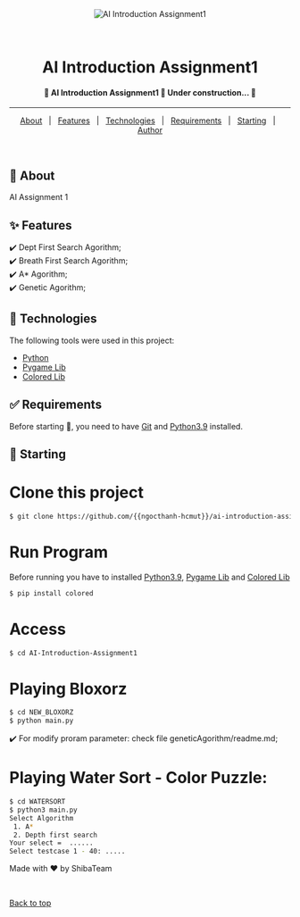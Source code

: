 ﻿<div align="center" id="top"> 
  <img src="./.github/app.gif" alt="AI Introduction Assignment1" />

  &#xa0;

  <!-- <a href="https://aiintroductionassignment1.netlify.app">Demo</a> -->
</div>

<h1 align="center">AI Introduction Assignment1</h1>

<p align="center">

  <!-- <img alt="Github top language" src="https://img.shields.io/github/languages/top/{{ngocthanh-hcmut}}/ai-introduction-assignment1?color=56BEB8">

  <img alt="Github language count" src="https://img.shields.io/github/languages/count/{{ngocthanh-hcmut}}/ai-introduction-assignment1?color=56BEB8">

  <img alt="Repository size" src="https://img.shields.io/github/repo-size/{{ngocthanh-hcmut}}/ai-introduction-assignment1?color=56BEB8">

  <img alt="License" src="https://img.shields.io/github/license/{{ngocthanh-hcmut}}/ai-introduction-assignment1?color=56BEB8"> -->

  <!-- <img alt="Github issues" src="https://img.shields.io/github/issues/{{ngocthanh-hcmut}}/ai-introduction-assignment1?color=56BEB8" /> -->

  <!-- <img alt="Github forks" src="https://img.shields.io/github/forks/{{ngocthanh-hcmut}}/ai-introduction-assignment1?color=56BEB8" /> -->

  <!-- <img alt="Github stars" src="https://img.shields.io/github/stars/{{ngocthanh-hcmut}}/ai-introduction-assignment1?color=56BEB8" /> -->
</p>

<!-- Status -->

<h4 align="center"> 
	🚧  AI Introduction Assignment1 🚀 Under construction...  🚧
</h4> 

<hr>

<p align="center">
  <a href="#dart-about">About</a> &#xa0; | &#xa0; 
  <a href="#sparkles-features">Features</a> &#xa0; | &#xa0;
  <a href="#rocket-technologies">Technologies</a> &#xa0; | &#xa0;
  <a href="#white_check_mark-requirements">Requirements</a> &#xa0; | &#xa0;
  <a href="#checkered_flag-starting">Starting</a> &#xa0; | &#xa0;
  <!-- <a href="#memo-license">License</a> &#xa0; | &#xa0; -->
  <a href="https://github.com/{{ngocthanh-hcmut}}" target="_blank">Author</a>
</p>

<br>

## :dart: About ##

AI Assignment 1

## :sparkles: Features ##

:heavy_check_mark: Dept First Search Agorithm;\
:heavy_check_mark: Breath First Search Agorithm;\
:heavy_check_mark: A* Agorithm;\
:heavy_check_mark: Genetic Agorithm;

## :rocket: Technologies ##

The following tools were used in this project:

- [Python](https://python.org/)
- [Pygame Lib](https://pygame.org/)
- [Colored Lib](https://pypi.org/project/colored/)

## :white_check_mark: Requirements ##

Before starting :checkered_flag:, you need to have [Git](https://git-scm.com) and [Python3.9](https://python.org/) installed.

## :checkered_flag: Starting ##

# Clone this project
```bash
$ git clone https://github.com/{{ngocthanh-hcmut}}/ai-introduction-assignment1
```

# Run Program
Before running you have to installed [Python3.9](https://python.org/), [Pygame Lib](https://pygame.org/) and [Colored Lib](https://pypi.org/project/colored/)
```bash
$ pip install colored
```


# Access
```bash
$ cd AI-Introduction-Assignment1
```

# Playing Bloxorz
```bash
$ cd NEW_BLOXORZ
$ python main.py
```
:heavy_check_mark: For modify proram parameter: check file geneticAgorithm/readme.md;

# Playing Water Sort - Color Puzzle:
```bash
$ cd WATERSORT
$ python3 main.py
Select Algorithm
 1. A*
 2. Depth first search
Your select =  ......
Select testcase 1 - 40: .....
```

<!-- # The server will initialize in the <http://localhost:3000> -->

Made with :heart: by ShibaTeam

&#xa0;

<a href="#top">Back to top</a>
